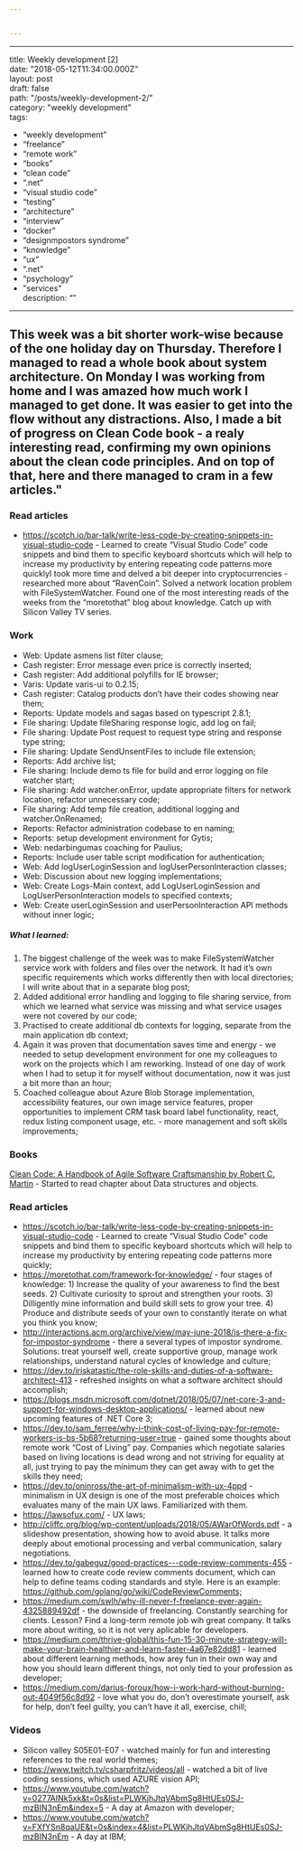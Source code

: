 ```yaml
---


---
```


<hr>
<p>title: Weekly development [2]<br>
date: "2018-05-12T11:34:00.000Z"<br>
layout: post<br>
draft: false<br>
path: "/posts/weekly-development-2/"<br>
category: "weekly development"<br>
tags:</p>
<ul>
<li>“weekly development”</li>
<li>“freelance”</li>
<li>“remote work”</li>
<li>“books”</li>
<li>“clean code”</li>
<li>“.net”</li>
<li>“visual studio code”</li>
<li>“testing”</li>
<li>“architecture”</li>
<li>“interview”</li>
<li>“docker”</li>
<li>“designmpostors syndrome”</li>
<li>“knowledge”</li>
<li>“ux”</li>
<li>“.net”</li>
<li>“psychology”</li>
<li>"services"<br>
description: “”</li>
</ul>
<hr>
<h2 id="this-week-was-a-bit-shorter-work-wise-because-of-the-one-holiday-day-on-thursday.-therefore-i-managed-to-read-a-whole-book-about-system-architecture.-on-monday-i-was-working-from-home-and-i-was-amazed-how-much-work-i-managed-to-get-done.-it-was-easier-to-get-into-the-flow-without-any-distractions.-also-i-made-a-bit-of-progress-on-clean-code-book---a-realy-interesting-read-confirming-my-own-opinions-about-the-clean-code-principles.-and-on-top-of-that-here-and-there-managed-to-cram-in-a-few-articles.">This week was a bit shorter work-wise because of the one holiday day on Thursday. Therefore I managed to read a whole book about system architecture. On Monday I was working from home and I was amazed how much work I managed to get done. It was easier to get into the flow without any distractions. Also, I made a bit of progress on Clean Code book - a realy interesting read, confirming my own opinions about the clean code principles. And on top of that, here and there managed to cram in a few articles."</h2>
<h3 id="read-articles">Read articles</h3>
<ul>
<li><a href="https://scotch.io/bar-talk/write-less-code-by-creating-snippets-in-visual-studio-code">https://scotch.io/bar-talk/write-less-code-by-creating-snippets-in-visual-studio-code</a> - Learned to create “Visual Studio Code” code snippets and bind them to specific keyboard shortcuts which will help to increase my productivity by entering repeating code patterns more quicklyI took more time and delved a bit deeper into cryptocurrencies - researched more about “RavenCoin”. Solved a network location problem with FileSystemWatcher. Found one of the most interesting reads of the weeks from the “moretothat” blog about knowledge. Catch up with Silicon Valley TV series.</li>
</ul>
<h3 id="work">Work</h3>
<ul>
<li>Web: Update asmens list filter clause;</li>
<li>Cash register: Error message even price is correctly inserted;</li>
<li>Cash register: Add additional polyfills for IE browser;</li>
<li>Varis: Update varis-ui to 0.2.15;</li>
<li>Cash register:  Catalog products don’t have their codes showing near them;</li>
<li>Reports: Update models and sagas based on typescript 2.8.1;</li>
<li>File sharing: Update fileSharing response logic, add log on fail;</li>
<li>File sharing: Update Post request to request type string and response type string;</li>
<li>File sharing: Update SendUnsentFiles to include file extension;</li>
<li>Reports: Add archive list;</li>
<li>File sharing: Include demo ts file for build and error logging on file watcher start;</li>
<li>File sharing: Add watcher.onError, update appropriate filters for network location, refactor unnecessary code;</li>
<li>File sharing: Add temp file creation, additional logging and watcher.OnRenamed;</li>
<li>Reports: Refactor administration codebase to en naming;</li>
<li>Reports: setup development environment for Gytis;</li>
<li>Web: nedarbingumas coaching for Paulius;</li>
<li>Reports: Include user table script modification for authentication;</li>
<li>Web: Add logUserLoginSession and logUserPersonInteraction classes;</li>
<li>Web: Discussion about new logging implementations;</li>
<li>Web: Create Logs-Main context, add LogUserLoginSession and LogUserPersonInteraction models to specified contexts;</li>
<li>Web: Create userLoginSession and userPersonInteraction API methods without inner logic;</li>
</ul>
<h5 id="what-i-learned">What I learned:</h5>
<ol>
<li>The biggest challenge of the week was to make FileSystemWatcher service work with folders and files over the network. It had it’s own specific requirements which works differently then with local directories; I will write about that in a separate blog post;</li>
<li>Added additional error handling and logging to file sharing service, from which we learned what service was missing and what service usages were not covered by our code;</li>
<li>Practised to create additional db contexts for logging, separate from the main application db context;</li>
<li>Again it was proven that documentation saves time and energy - we needed to setup development environment for one my colleagues to work on the projects which I am reworking. Instead of one day of work when I had to setup it for myself without documentation, now it was just a bit more than an hour;</li>
<li>Coached colleague about Azure Blob Storage implementation, accessibility features, our own image service features, proper opportunities to implement CRM task board label functionality, react, redux listing component usage, etc. - more management and soft skills improvements;</li>
</ol>
<h3 id="books">Books</h3>
<p><a href="https://www.goodreads.com/book/show/3735293-clean-code">Clean Code: A Handbook of Agile Software Craftsmanship by Robert C. Martin</a> - Started to read chapter about Data structures and objects.</p>
<h3 id="read-articles-1">Read articles</h3>
<ul>
<li><a href="https://scotch.io/bar-talk/write-less-code-by-creating-snippets-in-visual-studio-code">https://scotch.io/bar-talk/write-less-code-by-creating-snippets-in-visual-studio-code</a> - Learned to create “Visual Studio Code” code snippets and bind them to specific keyboard shortcuts which will help to increase my productivity by entering repeating code patterns more quickly;</li>
<li><a href="https://moretothat.com/framework-for-knowledge/">https://moretothat.com/framework-for-knowledge/</a> - four stages of knowledge: 1) Increase the quality of your awareness to find the best seeds. 2) Cultivate curiosity to sprout and strengthen your roots. 3) Dilligently mine information and build skill sets to grow your tree. 4) Produce and distribute seeds of your own to constantly iterate on what you think you know;</li>
<li><a href="http://interactions.acm.org/archive/view/may-june-2018/is-there-a-fix-for-impostor-syndrome">http://interactions.acm.org/archive/view/may-june-2018/is-there-a-fix-for-impostor-syndrome</a> - there a several types of impostor syndrome. Solutions: treat yourself well, create supportive group, manage work relationships, understand natural cycles of knowledge and culture;</li>
<li><a href="https://dev.to/iriskatastic/the-role-skills-and-duties-of-a-software-architect-413">https://dev.to/iriskatastic/the-role-skills-and-duties-of-a-software-architect-413</a> - refreshed insights on what a software architect should accomplish;</li>
<li><a href="https://blogs.msdn.microsoft.com/dotnet/2018/05/07/net-core-3-and-support-for-windows-desktop-applications/">https://blogs.msdn.microsoft.com/dotnet/2018/05/07/net-core-3-and-support-for-windows-desktop-applications/</a> - learned about new upcoming features of .NET Core 3;</li>
<li><a href="https://dev.to/sam_ferree/why-i-think-cost-of-living-pay-for-remote-workers-is-bs-5b68?returning-user=true">https://dev.to/sam_ferree/why-i-think-cost-of-living-pay-for-remote-workers-is-bs-5b68?returning-user=true</a> - gained some thoughts about remote work “Cost of Living” pay. Companies which negotiate salaries based on living locations is dead wrong and not striving for equality at all, just trying to pay the minimum they can get away with to get the skills they need;</li>
<li><a href="https://dev.to/oninross/the-art-of-minimalism-with-ux-4ppd">https://dev.to/oninross/the-art-of-minimalism-with-ux-4ppd</a> - minimalism in UX design is one of the most preferable choices which evaluates many of the main UX laws. Familiarized with them.</li>
<li><a href="https://lawsofux.com/">https://lawsofux.com/</a> - UX laws;</li>
<li><a href="http://cliffc.org/blog/wp-content/uploads/2018/05/AWarOfWords.pdf">http://cliffc.org/blog/wp-content/uploads/2018/05/AWarOfWords.pdf</a> - a slideshow presentation, showing how to avoid abuse. It talks more deeply about emotional processing and verbal communication, salary negotiations.</li>
<li><a href="https://dev.to/gabeguz/good-practices---code-review-comments-455">https://dev.to/gabeguz/good-practices---code-review-comments-455</a> - learned how to create code review comments document, which can help to define teams coding standards and style. Here is an example: <a href="https://github.com/golang/go/wiki/CodeReviewComments;">https://github.com/golang/go/wiki/CodeReviewComments;</a></li>
<li><a href="https://medium.com/swlh/why-ill-never-f-freelance-ever-again-4325889492df">https://medium.com/swlh/why-ill-never-f-freelance-ever-again-4325889492df</a> - the downside of freelancing. Constantly searching for clients. Lesson? Find a long-term remote job wih great company. It talks more about writing, so it is not very aplicable for developers.</li>
<li><a href="https://medium.com/thrive-global/this-fun-15-30-minute-strategy-will-make-your-brain-healthier-and-learn-faster-4a67e82dd81">https://medium.com/thrive-global/this-fun-15-30-minute-strategy-will-make-your-brain-healthier-and-learn-faster-4a67e82dd81</a> - learned about different learning methods, how arey fun in their own way and how you should learn different things, not only tied to your profession as developer;</li>
<li><a href="https://medium.com/darius-foroux/how-i-work-hard-without-burning-out-4049f56c8d92">https://medium.com/darius-foroux/how-i-work-hard-without-burning-out-4049f56c8d92</a> - love what you do, don’t overestimate yourself, ask for help, don’t feel guilty, you can’t have it all, exercise, chill;</li>
</ul>
<h3 id="videos">Videos</h3>
<ul>
<li>Silicon valley S05E01-E07 - watched mainly for fun and interesting references to the real world themes;</li>
<li><a href="https://www.twitch.tv/csharpfritz/videos/all">https://www.twitch.tv/csharpfritz/videos/all</a> - watched a bit of live coding sessions, which used AZURE vision API;</li>
<li><a href="https://www.youtube.com/watch?v=0277AINk5xk&amp;t=0s&amp;list=PLWKjhJtqVAbmSg8HtUEs0SJ-mzBIN3nEm&amp;index=5">https://www.youtube.com/watch?v=0277AINk5xk&amp;t=0s&amp;list=PLWKjhJtqVAbmSg8HtUEs0SJ-mzBIN3nEm&amp;index=5</a> - A day at Amazon with developer;</li>
<li><a href="https://www.youtube.com/watch?v=FXfYSn8qaUE&amp;t=0s&amp;index=4&amp;list=PLWKjhJtqVAbmSg8HtUEs0SJ-mzBIN3nEm">https://www.youtube.com/watch?v=FXfYSn8qaUE&amp;t=0s&amp;index=4&amp;list=PLWKjhJtqVAbmSg8HtUEs0SJ-mzBIN3nEm</a> - A day at IBM;</li>
</ul>

